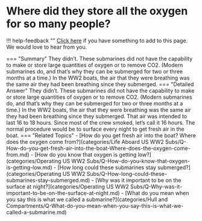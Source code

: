 # Where did they store all the oxygen for so many people?

!!! help-feedback ""
    [Click here](https://replace.md) if you have something to add to this page. We would love to hear from you.

=== "Summary"
    They didn’t. These submarines did not have the capability to make or store large quantities of oxygen or to remove CO2. (Modern submarines do, and that’s why they can be submerged for two or three months at a time.) In the WW2 boats, the air that they were breathing was the same air they had been breathing since they submerged.
=== "Detailed Answer"
    They didn’t.  These submarines did not have the capability to make or store large quantities of oxygen or to remove CO2.  (Modern submarines do, and that’s why they can be submerged for two or three months at a time.)  In the WW2 boats, the air that they were breathing was the same air they had been breathing since they submerged.  That air was intended to last 16 to 18 hours.  Since most of the crew smoked, let’s call it 16 hours.  The normal procedure would be to surface every night to get fresh air in the boat.
=== "Related Topics"
    - [How do you get fresh air into the boat?  Where does the oxygen come from?](categories/Life Aboard US WW2 Subs/Q-How-do-you-get-fresh-air-into-the-boat-Where-does-the-oxygen-come-from.md)
    - [How do you know that oxygen is getting low?](categories/Operating US WW2 Subs/Q-How-do-you-know-that-oxygen-is-getting-low.md)
    - [How long could these submarines stay submerged?](categories/Operating US WW2 Subs/Q-How-long-could-these-submarines-stay-submerged.md)
    - [Why was it important to be on the surface at night?](categories/Operating US WW2 Subs/Q-Why-was-it-important-to-be-on-the-surface-at-night.md)
    - [What do you mean when you say this is what we called a submarine?](categories/Hull and Compartments/Q-What-do-you-mean-when-you-say-this-is-what-we-called-a-submarine.md)
